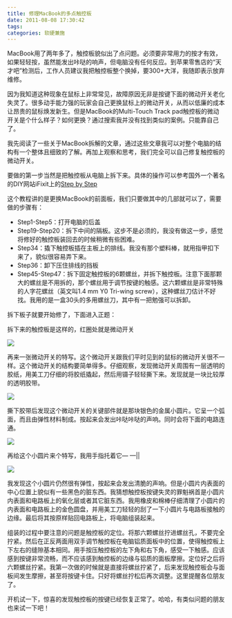 ```yaml
---
title: 修理MacBook的多点触控板
date: 2011-08-08 17:30:42
tags:
categories: 软硬兼施
---
```


MacBook用了两年多了，触控板貌似出了点问题。必须要非常用力的按才有效，如果轻轻按，虽然能发出咔哒的响声，但电脑没有任何反应。到苹果零售店的“天才吧”检测后，工作人员建议我把触控板整个换掉，要300+大洋，我随即表示放弃维修。

因为我知道这种现象在鼠标上非常常见，故障原因无非是按键下面的微动开关老化失灵了。很多动手能力强的玩家会自己更换鼠标上的微动开关，从而以低廉的成本让昂贵的鼠标焕发新生。但是MacBook的Multi-Touch Track pad触控板的微动开关是个什么样子？如何更换？通过搜索我并没有找到类似的案例。只能靠自己了。

<!--more-->

我先阅读了一些关于MacBook拆解的文章，通过这些文章我可以对整个电脑的结构有一个整体且细致的了解。再加上观察和思考，我们完全可以自己修复触控板的微动开关。

要做的第一步当然是把触控板从电脑上拆下来。具体的操作可以参考国外一个著名的DIY网站iFixit上的[Step by Step](http://www.ifixit.com/Guide/Repair/MacBook-Unibody-Model-A1278-Upper-Case-Replacement/6029/)

这个教程讲的是更换MacBook的前面板，我们只要做其中的几部就可以了，需要做的步骤有：

* Step1-Step5：打开电脑的后盖
* Step19-Step20：拆下中间的隔板。这步不是必须的，我没有做这一步，感觉将修好的触控板装回去的时候稍微有些困难。
* Step34：撬下触控板插在主板上的排线。我没有那个塑料棒，就用指甲扣下来了，貌似很容易弄下来。
* Step36：卸下压住排线的挡板
* Step45-Step47：拆下固定触控板的6颗螺丝，并拆下触控板。注意下面那颗大的螺丝是不用拆的，那个螺丝用于调节按键的触感。这六颗螺丝是非常特殊的人字花螺丝（英文叫1.4 mm Y0 Tri-wing screw），这种螺丝刀估计不好找。我用的是一盒30头的多用螺丝刀，其中有一把勉强可以拆卸。

拆下板子就要开始修了，下面进入正题：

拆下来的触控板是这样的，红圈处就是微动开关 

![][pic1]

再来一张微动开关的特写。这个微动开关跟我们平时见到的鼠标的微动开关很不一样。这个微动开关的结构要简单得多。仔细观察，发现微动开关周围有一层透明的胶纸，用美工刀仔细的将胶纸撬起，然后用镊子轻轻撕下来。发现就是一块比较厚的透明胶带。 

![][pic2]

撕下胶带后发现这个微动开关的关键部件就是那块银色的金属小圆片。它呈一个弧面，而且由弹性材料制成。按起来会发出咔哒咔哒的声响。同时会将下面的电路连通。

![][pic3]
 
再给这个小圆片来个特写，我用手指托着它— —||

![][pic4]

我发现这个小圆片仍然很有弹性，按起来会发出清脆的声响。但是小圆片内表面的中心位置上貌似有一些黑色的脏东西。我猜想触控板按键失灵的罪魁祸首是小圆片内表面和电路板上的氧化层或者其它脏东西。我用橡皮和棉棒仔细清理了小圆片的内表面和电路板上的金色圆盘，并用美工刀轻轻的刮了一下小圆片与电路板接触的边缘。最后将其按原样贴回电路板上，将电脑组装起来。

组装的过程中要注意的问题是触控板的定位。将那六颗螺丝拧进螺丝孔，不要完全拧紧。然后在正反两面用双手调节触控板在电脑铝质面板中的位置，使得触控板上下左右的缝隙基本相同。用手按压触控板的左下角和右下角，感受一下触感。应该感到按键非常流畅，而不应该感到触控板的边缘与铝质的面板摩擦。定位好之后将六颗螺丝拧紧。我第一次做的时候就是直接将螺丝拧紧了，后来发现触控板会与面板间发生摩擦，甚至将按键卡住。只好将螺丝拧松后再次调整。这里提醒各位朋友了。

开机试一下，惊喜的发现触控板的按键已经恢复正常了。哈哈，有类似问题的朋友也来试一下吧！

[pic1]: /images/multitouch-pad-1.jpg
[pic2]: /images/multitouch-pad-2.jpg
[pic3]: /images/multitouch-pad-3.jpg
[pic4]: /images/multitouch-pad-4.jpg
